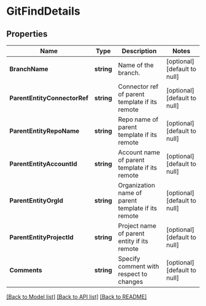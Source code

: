 # GitFindDetails

## Properties
Name | Type | Description | Notes
------------ | ------------- | ------------- | -------------
**BranchName** | **string** | Name of the branch. | [optional] [default to null]
**ParentEntityConnectorRef** | **string** | Connector ref of parent template if its remote | [optional] [default to null]
**ParentEntityRepoName** | **string** | Repo name of parent template if its remote | [optional] [default to null]
**ParentEntityAccountId** | **string** | Account name of parent template if its remote | [optional] [default to null]
**ParentEntityOrgId** | **string** | Organization name of parent template if its remote | [optional] [default to null]
**ParentEntityProjectId** | **string** | Project name of parent entity if its remote | [optional] [default to null]
**Comments** | **string** | Specify comment with respect to changes   | [optional] [default to null]

[[Back to Model list]](../README.md#documentation-for-models) [[Back to API list]](../README.md#documentation-for-api-endpoints) [[Back to README]](../README.md)

